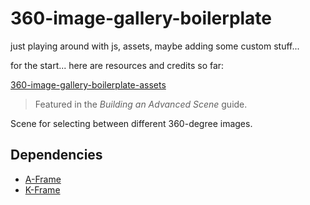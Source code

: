 # 360-image-gallery-boilerplate

just playing around with js, assets, maybe adding some custom stuff...

for the start... here are resources and credits so far:

[360-image-gallery-boilerplate-assets](session_buddy_export_2016_09_12_12_32_05.md)



> Featured in the *Building an Advanced Scene* guide.

Scene for selecting between different 360-degree images.

## Dependencies

- [A-Frame](https://github.com/aframevr/aframe)
- [K-Frame](https://github.com/ngokevin/k-frame)
